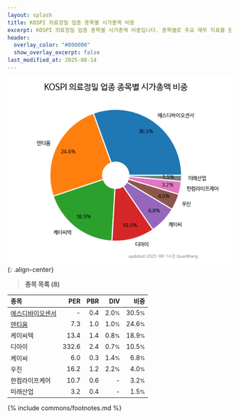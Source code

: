 ```yaml
---
layout: splash
title: KOSPI 의료정밀 업종 종목별 시가총액 비중
excerpt: KOSPI 의료정밀 업종 종목별 시가총액 비중입니다. 종목별로 주요 재무 지표를 함께 표시합니다.
header:
  overlay_color: "#800000"
  show_overlay_excerpt: false
last_modified_at: 2025-08-14
---
```



![KOSPI 의료정밀 업종 종목별 시가총액 비중](/stats/sector/images/kospi_업종_의료정밀_종목.png){: .align-center}


> **종목 목록 (8)**<a id="list"></a>

| **종목** | **PER** | **PBR** | **DIV** | **비중** |
| :------- | ------: | ------: | ------: | -------: |
| [에스디바이오센서](/137310/) | - | 0.4 | 2.0<small>%</small> | 30.5<small>%</small> |
| [덴티움](/145720/) | 7.3 | 1.0 | 1.0<small>%</small> | 24.6<small>%</small> |
| 케이씨텍 | 13.4 | 1.4 | 0.8<small>%</small> | 18.9<small>%</small> |
| 디아이 | 332.6 | 2.4 | 0.7<small>%</small> | 10.5<small>%</small> |
| 케이씨 | 6.0 | 0.3 | 1.4<small>%</small> | 6.8<small>%</small> |
| 우진 | 16.2 | 1.2 | 2.2<small>%</small> | 4.0<small>%</small> |
| 한컴라이프케어 | 10.7 | 0.6 | - | 3.2<small>%</small> |
| 미래산업 | 3.2 | 0.4 | - | 1.5<small>%</small> |

{% include commons/footnotes.md %}